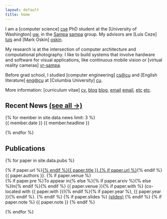```yaml
---
layout: default
title: home
---
```


I am a [computer science] [cse] PhD student at the [University of Washington] [uw], in the [Sampa] [sampa] group. My advisors are [Luis Ceze] [luis] and [Mark Oskin] [oskin].

My research is at the intersection of computer architecture and computational photography. I like to build systems that involve hardware and software for visual applications, like continuous mobile vision or [virtual reality cameras] [vr-sampa].

Before grad school, I studied [computer engineering] [cs@cu] and [English literature] [eng@cu] at [Columbia University] [cu].

[cse]: http://cs.washington.edu/
[uw]: http://washington.edu
[sampa]: https://sampa.cs.washington.edu/
[luis]: http://homes.cs.washington.edu/~luisceze
[oskin]: http://homes.cs.washington.edu/~oskin
[cs@cu]: http://www.cs.columbia.edu
[eng@cu]: http://english.columbia.edu
[cu]: http://www.columbia.edu
[vr-sampa]: http://sampa.cs.washington.edu/projects/vr-hw.html

More information: [curriculum vitae] [cv], [blog] [blog], [email] [email], [etc] [etc].

[cv]: {{site.baseurl}}/web-cv.html
[blog]: http://amritamaz.net/blog
[email]: mailto:amrita@cs.washington.edu
[etc]: http://amritamaz.net

<section id="news">
<h2>Recent News <a id="h2link" href="{{site.baseurl}}/news.html">(see all &rarr;)</a></h2>
{% for member in site.data.news limit: 3 %}
<div id="news-item">
<span class="news_date">{{ member.date }}</span>
<span class="news_text">{{ member.headline }}</span>
</div>


{% endfor %}

</section>

<section id="pubs">
<h2>Publications</h2>
{% for paper in site.data.pubs %}
<p>
    <span class="title">
        {% if paper.url %}<a href="{{ paper.url  }}">{% endif %}{{ paper.title }}.{% if paper.url %}</a>{% endif %}
    </span>
    <br />
    <span class="authors">{{ paper.authors }}.</span>
    {% if paper.venue %}<br />
    <span class="venue">
        {% if paper.pre %}To appear in{% else %}{% if paper.arxiv %}{% else %}In{% endif %}{% endif %}
        {{ paper.venue }}{% if paper.with %} (co-located with {{ paper.with }}){% endif %}{% if paper.year %}, {{ paper.year }}{% endif %}.
    </span>
    {% endif %}
    {% if paper.slides %}
        <a href="{{ paper.slides }}">(slides)</a>
    {% endif %}
    {% if paper.note %}
        <span class="note">{{ paper.note }}</span>
    {% endif %}
</p>
{% endfor %}
</section>
